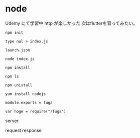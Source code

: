 # node

Udemy にて学習中
http が楽しかった
次はflutterを習ってみたい。

```
npm init
```

```
type nul > index.js
```

```
launch.json
```

```
node index.js
```

```
npm install
```

```
npm ls
```

```
npm unistall
```

```
yum install nodejs
```

```
module.exports = fuga
```
```
var hoge = require("/fuga")

```

server

request response
